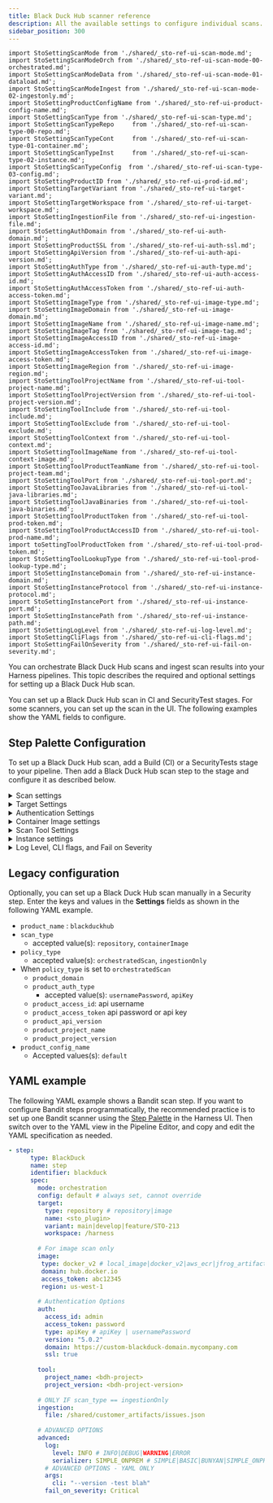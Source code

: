 ```yaml
---
title: Black Duck Hub scanner reference
description: All the available settings to configure individual scans.
sidebar_position: 300
---
```


```mdx-code-block
import StoSettingScanMode from './shared/_sto-ref-ui-scan-mode.md';
import StoSettingScanModeOrch from './shared/_sto-ref-ui-scan-mode-00-orchestrated.md';
import StoSettingScanModeData from './shared/_sto-ref-ui-scan-mode-01-dataload.md';
import StoSettingScanModeIngest from './shared/_sto-ref-ui-scan-mode-02-ingestonly.md';
import StoSettingProductConfigName from './shared/_sto-ref-ui-product-config-name.md';
import StoSettingScanType from './shared/_sto-ref-ui-scan-type.md';
import StoSettingScanTypeRepo     from './shared/_sto-ref-ui-scan-type-00-repo.md';
import StoSettingScanTypeCont     from './shared/_sto-ref-ui-scan-type-01-container.md';
import StoSettingScanTypeInst     from './shared/_sto-ref-ui-scan-type-02-instance.md';
import StoSettingScanTypeConfig  from './shared/_sto-ref-ui-scan-type-03-config.md';
import StoSettingProductID from './shared/_sto-ref-ui-prod-id.md';
import StoSettingTargetVariant from './shared/_sto-ref-ui-target-variant.md';
import StoSettingTargetWorkspace from './shared/_sto-ref-ui-target-workspace.md';
import StoSettingIngestionFile from './shared/_sto-ref-ui-ingestion-file.md';
import StoSettingAuthDomain from './shared/_sto-ref-ui-auth-domain.md';
import StoSettingProductSSL from './shared/_sto-ref-ui-auth-ssl.md';
import StoSettingApiVersion from './shared/_sto-ref-ui-auth-api-version.md';
import StoSettingAuthType from './shared/_sto-ref-ui-auth-type.md';
import StoSettingAuthAccessID from './shared/_sto-ref-ui-auth-access-id.md';
import StoSettingAuthAccessToken from './shared/_sto-ref-ui-auth-access-token.md';
import StoSettingImageType from './shared/_sto-ref-ui-image-type.md';
import StoSettingImageDomain from './shared/_sto-ref-ui-image-domain.md';
import StoSettingImageName from './shared/_sto-ref-ui-image-name.md';
import StoSettingImageTag from './shared/_sto-ref-ui-image-tag.md';
import StoSettingImageAccessID from './shared/_sto-ref-ui-image-access-id.md';
import StoSettingImageAccessToken from './shared/_sto-ref-ui-image-access-token.md';
import StoSettingImageRegion from './shared/_sto-ref-ui-image-region.md';
import StoSettingToolProjectName from './shared/_sto-ref-ui-tool-project-name.md';
import StoSettingToolProjectVersion from './shared/_sto-ref-ui-tool-project-version.md';
import StoSettingToolInclude from './shared/_sto-ref-ui-tool-include.md';
import StoSettingToolExclude from './shared/_sto-ref-ui-tool-exclude.md';
import StoSettingToolContext from './shared/_sto-ref-ui-tool-context.md';
import StoSettingToolImageName from './shared/_sto-ref-ui-tool-context-image.md';
import StoSettingToolProductTeamName from './shared/_sto-ref-ui-tool-project-team.md';
import StoSettingToolPort from './shared/_sto-ref-ui-tool-port.md';
import StoSettingTooJavaLibraries from './shared/_sto-ref-ui-tool-java-libraries.md';
import StoSettingToolJavaBinaries from './shared/_sto-ref-ui-tool-java-binaries.md';
import StoSettingToolProductToken from './shared/_sto-ref-ui-tool-prod-token.md';
import StoSettingToolProductAccessID from './shared/_sto-ref-ui-tool-prod-name.md';
import toSettingToolProductToken from './shared/_sto-ref-ui-tool-prod-token.md';
import StoSettingToolLookupType from './shared/_sto-ref-ui-tool-prod-lookup-type.md';
import StoSettingInstanceDomain from './shared/_sto-ref-ui-instance-domain.md';
import StoSettingInstanceProtocol from './shared/_sto-ref-ui-instance-protocol.md';
import StoSettingInstancePort from './shared/_sto-ref-ui-instance-port.md';
import StoSettingInstancePath from './shared/_sto-ref-ui-instance-path.md';
import StoSettingLogLevel from './shared/_sto-ref-ui-log-level.md';
import StoSettingCliFlags from './shared/_sto-ref-ui-cli-flags.md';
import StoSettingFailOnSeverity from './shared/_sto-ref-ui-fail-on-severity.md';
```



You can orchestrate Black Duck Hub scans and ingest scan results into your Harness pipelines. This topic describes the required and optional settings for setting up a Black Duck Hub scan. 

You can set up a Black Duck Hub scan in CI and SecurityTest stages. For some scanners, you can set up the scan in the UI. The following examples show the YAML fields to configure.

## Step Palette Configuration 
To set up a Black Duck Hub scan, add a Build (CI) or a SecurityTests stage to your pipeline. Then add a Black Duck Hub scan step to the stage and configure it as described below. 


<!-- 
<details>
    <summary>Step Palette</summary>

![](./static/step-palette-00.png) 

</details>

-->

<!-- ============================================================================= -->

<details><summary>Scan settings</summary>

#### Scan Mode

<StoSettingScanMode />
<StoSettingScanModeOrch />
<StoSettingScanModeData />
<StoSettingScanModeIngest />

#### Scan Configuration
<StoSettingProductConfigName />

</details>

<details>
<summary>Target Settings</summary>

#### Type
<StoSettingScanType />
<StoSettingScanTypeRepo />
<StoSettingScanTypeCont />

#### Name 
<StoSettingProductID />

#### Variant
<StoSettingTargetVariant  />

#### Workspace 
<StoSettingTargetWorkspace  />

#### Ingestion File
<StoSettingIngestionFile  />

</details>

<!-- ============================================================================= -->

<details><summary>Authentication Settings</summary>

#### Domain 
<StoSettingAuthDomain />

#### Enforce SSL
<StoSettingProductSSL />

#### API Version
<StoSettingApiVersion />

#### Type
<StoSettingAuthType />

<!-- 
#### Access ID (_orchestration_)
<StoSettingAuthAccessID />

-->

#### Access Token
<StoSettingAuthAccessToken />

</details>

<!-- ============================================================================= -->

<details><summary>Container Image settings</summary>

#### Type  (_orchestration_)
<StoSettingImageType />

#### Domain (_extraction_)
<StoSettingImageDomain />

#### Name
<StoSettingImageName />

#### Tag
<StoSettingImageTag />

#### Access Id
<StoSettingImageAccessID />

#### Access Token 
<StoSettingImageAccessToken />

#### Region
<StoSettingImageRegion />


</details>

<!-- ============================================================================= -->

<details><summary>Scan Tool Settings</summary>

#### Project Name
<StoSettingToolProjectName />

#### Project Version
<StoSettingToolProjectVersion />

</details>

<!-- ============================================================================= -->

<details><summary>Instance settings</summary>

#### Domain
<StoSettingInstanceDomain />

#### Protocol
<StoSettingInstanceProtocol />

#### Port
<StoSettingInstancePort />

#### Path
<StoSettingInstancePath />

</details>


<!-- ============================================================================= -->

<!-- ============================================================================= -->

<details><summary>Log Level, CLI flags, and Fail on Severity</summary>

#### Log Level
<StoSettingLogLevel />

#### Additional CLI flags
<StoSettingCliFlags />

#### Fail on severity
<StoSettingFailOnSeverity />

</details>

## Legacy configuration

Optionally, you can set up a Black Duck Hub scan manually in a Security step. Enter the keys and values in the **Settings** fields as shown in the following YAML example. 

* `product_name` : `blackduckhub`
* `scan_type`
	+ accepted value(s): `repository`, `containerImage`
* `policy_type`
	+ accepted value(s): `orchestratedScan`, `ingestionOnly`
* When `policy_type` is set to `orchestratedScan`
	+ `product_domain`
	+ `product_auth_type`
		- accepted value(s): `usernamePassword`, `apiKey`
	+ `product_access_id`: api username
	+ `product_access_token` api password or api key
	+ `product_api_version`
	+ `product_project_name`
	+ `product_project_version`
* `product_config_name`
	+ Accepted values(s): `default`

## YAML example

The following YAML example shows a Bandit scan step. If you want to configure Bandit steps programmatically, the recommended practice is to set up one Bandit scanner using the [Step Palette](#step-palette-configuration) in the Harness UI. Then switch over to the YAML view in the Pipeline Editor, and copy and edit the YAML specification as needed.

```yaml
- step:
      type: BlackDuck
      name: step
      identifier: blackduck
      spec:
        mode: orchestration
        config: default # always set, cannot override
        target: 
          type: repository # repository|image
          name: <sto_plugin>
          variant: main|develop|feature/STO-213
          workspace: /harness
        
        # For image scan only
        image:
         type: docker_v2 # local_image|docker_v2|aws_ecr|jfrog_artifactory
         domain: hub.docker.io
         access_token: abc12345
         region: us-west-1   
        
        # Authentication Options
        auth:
          access_id: admin
          access_token: password
          type: apiKey # apiKey | usernamePassword
          version: "5.0.2"
          domain: https://custom-blackduck-domain.mycompany.com
          ssl: true
        
        tool:
          project_name: <bdh-project>
          project_version: <bdh-project-version>
        
        # ONLY IF scan_type == ingestionOnly
        ingestion:
          file: /shared/customer_artifacts/issues.json
        
        # ADVANCED OPTIONS
        advanced:
          log:
            level: INFO # INFO|DEBUG|WARNING|ERROR
            serializer: SIMPLE_ONPREM # SIMPLE|BASIC|BUNYAN|SIMPLE_ONPREM|ONPREM|        
          # ADVANCED OPTIONS - YAML ONLY
          args: 
            cli: "--version -test blah"
          fail_on_severity: Critical
```

